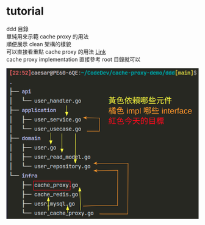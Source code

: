 # tutorial

ddd 目錄  
單純用來示範 cache proxy 的用法  
順便展示 clean 架構的樣貌  
可以直接看重點 cache proxy 的用法  [Link](./infra/user_cache_proxy.go)  
cache proxy implementation 直接參考 root 目錄就可以  

![元件關係圖l](clean.png)